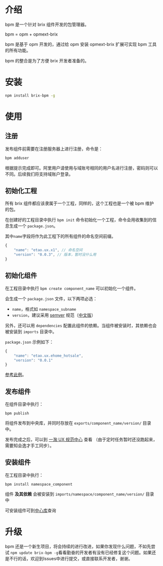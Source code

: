 # 介绍

bpm 是一个针对 brix 组件开发的包管理器。

bpm = opm + opmext-brix

bpm 是基于 opm 开发的，通过给 opm 安装 opmext-brix 扩展可实现 bpm 工具的所有功能。

bpm 的整合是为了方便 brix 开发者准备的。

# 安装

```bash
npm install brix-bpm -g
```

# 使用

## 注册

发布组件前需要在注册服务器上进行注册，命令是：

```bash
bpm adduser
```

根据提示完成即可。阿里用户请使用与域账号相同的用户名进行注册，密码则可以不同。后续我们将支持域账户登录。

## 初始化工程

所有 brix 组件都应该隶属于一个工程，同样的，这个工程也是一个被 bpm 维护的包。

在创建好的工程目录中执行 `bpm init` 命令初始化一个工程，命令会用收集到的信息生成一个 `package.json`。

其中`name`字段将作为此工程下的所有组件的命名空间前缀。

```js
{
    "name": "etao.ux.x1", // 命名空间
    "version": "0.0.3", // 版本，暂时没什么用
}
```

## 初始化组件

在工程目录中执行 `bpm create component_name` 可以初始化一个组件。

会生成一个 `package.json` 文件，以下两项必选：

 - `name`，格式如 `namespace_subname`
 - `version`，建议采用 [semver](http://semver.org/) 规范（[中文版](http://www.cnblogs.com/yaoxing/archive/2012/05/14/semantic-versioning.html)）

另外，还可以用 `dependencies` 配置此组件的依赖。当组件被安装时，其依赖也会被安装到 `imports` 目录中。

`package.json` 示例如下：

```js
{
    "name": "etao.ux.ehome_hotsale",
    "version": "0.0.1"
}
```

[参考此例](https://github.com/etaoux/bpm-test/blob/master/projects/etao.ux.x1/components/abc/package.example.json)。

## 发布组件

在组件目录中执行：

```shell
bpm publish
```

将组件发布到中央库，并同时存放在 `exports/component_name/version/` 目录中。

发布完成之后，可以到 [一淘 UX 规范中心](http://ux.etao.com/jades) 查看
（由于定时任务暂时还没跑起来，需要知会逸才手工同步）。

## 安装组件

在工程目录中执行：

```shell
bpm install namespace_component
```

组件 __及其依赖__ 会被安装到 `imports/namespace/component_name/version/` 目录中

可安装组件可到[中心库](http://ux.etao.com/jades/)查询

# 升级

bpm 还是一个新生项目，将会持续的进行改进，如果你发现什么问题，不如先尝试 ```npm update brix-bpm -g```看看勤奋的开发者有没有已经修复这个问题。如果还是不行的话，欢迎到Issues中进行提交，或直接联系开发者，谢谢。

